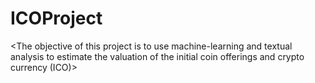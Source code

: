 # ICOProject

<The objective of this project is to use machine-learning and textual analysis to estimate the valuation of the initial coin offerings and crypto currency (ICO)>
